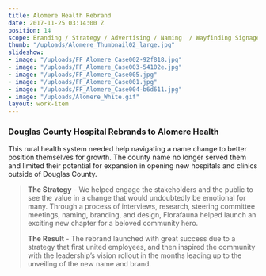```yaml
---
title: Alomere Health Rebrand
date: 2017-11-25 03:14:00 Z
position: 14
scope: Branding / Strategy / Advertising / Naming  / Wayfinding Signage
thumb: "/uploads/Alomere_Thumbnail02_large.jpg"
slideshow:
- image: "/uploads/FF_Alomere_Case002-92f818.jpg"
- image: "/uploads/FF_Alomere_Case003-54102e.jpg"
- image: "/uploads/FF_Alomere_Case005.jpg"
- image: "/uploads/FF_Alomere_Case001.jpg"
- image: "/uploads/FF_Alomere_Case004-b6d611.jpg"
- image: "/uploads/Alomere_White.gif"
layout: work-item
---
```


### Douglas County Hospital Rebrands to Alomere Health

This rural health system needed help navigating a name change to better position themselves for growth. The county name no longer served them and limited their potential  for expansion in opening new hospitals and clinics outside of Douglas County.

> **The Strategy** - We helped engage the stakeholders and the public to see the value in a change that would undoubtedly be emotional for many. Through a process of interviews, research, steering committee meetings, naming, branding, and design, Florafauna helped launch an exciting new chapter for a beloved community hero.
>
> **The Result** - The rebrand launched with great success due to a strategy that first united employees, and then inspired the community with the leadership’s vision rollout in the months leading up to the unveiling of the new name and brand.